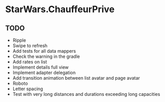 # StarWars.ChauffeurPrive



## TODO

- Ripple
- Swipe to refresh
- Add tests for all data mappers
- Check the warning in the gradle
- Add rates on list
- Implement details full view
- Implement adapter delegation
- Add transition animation between list avatar and page avatar
- Roboto
- Letter spacing
- Test with very long distances and durations exceeding long capacities